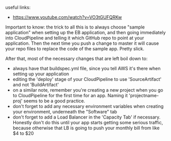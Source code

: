 useful links:

- https://www.youtube.com/watch?v=VO3tGUFQRKw

Important to know: the trick to all this is to always choose "sample application" when setting up the EB application, and then going immediately into CloudPipeline and telling it which GitHub repo to point at your application. Then the next time you push a change to master it will cause your repo files to replace the code of the sample app. Pretty slick. 

After that, most of the necessary changes that are left boil down to:

- always have that buildspec.yml file, since you tell AWS it's there when setting up your application
- editing the 'deploy' stage of your CloudPipeline to use 'SourceArtifact' and not 'BuildArtifact'
- on a similar note, remember you're creating a new project when you go to CloudPipeline for the first time for an app. Naming it 'projectname-proj' seems to be a good practice.
- don't forget to add any necessary environment variables when creating your environment, underneath the "Software" tab
- don't forget to add a Load Balancer in the 'Capacity Tab' if necessary. Honestly don't do this until your app starts getting some serious traffic, because otherwise that LB is going to push your monthly bill from like $4 to $20 